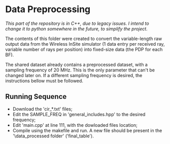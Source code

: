 # Data Preprocessing

*This part of the repository is in C++, due to legacy issues. I intend to change it to python somewhere in the future, to simplify the project.*

The contents of this folder were created to convert the variable-length raw output data from the Wireless InSite simulator 
(1 data entry per received ray, variable number of rays per position) into fixed-size data (the PDP for each BF).

The shared dataset already contains a preprocessed dataset, with a sampling frequency of 20 MHz. 
This is the only parameter that can't be changed later on. If a different sampling frequency is desired, 
the instructions bellow must be followed.


## Running Sequence

- Download the 'cir_\*.txt' files; 
- Edit the SAMPLE_FREQ in 'general_includes.hpp' to the desired frequency; 
- Edit 'main.cpp' at line 111, with the dowloaded files location; 
- Compile using the makefile and run. A new file should be present in the '\data_processed folder' ('final_table').